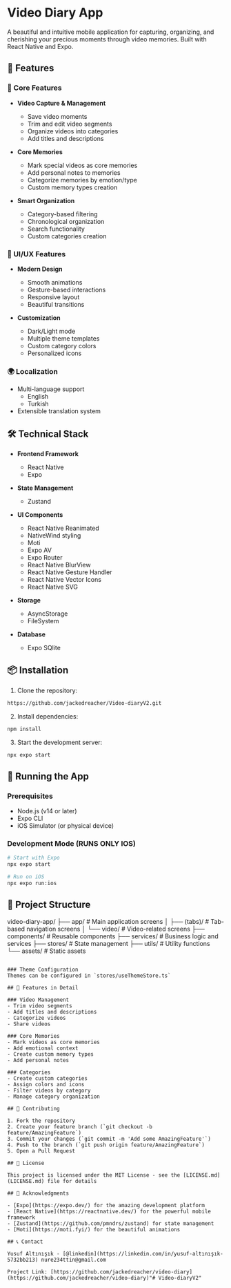 # Video Diary App

A beautiful and intuitive mobile application for capturing, organizing, and cherishing your precious moments through video memories. Built with React Native and Expo.

## 🌟 Features

### 📱 Core Features
- **Video Capture & Management**
  - Save video moments
  - Trim and edit video segments
  - Organize videos into categories
  - Add titles and descriptions

- **Core Memories**
  - Mark special videos as core memories
  - Add personal notes to memories
  - Categorize memories by emotion/type
  - Custom memory types creation

- **Smart Organization**
  - Category-based filtering
  - Chronological organization
  - Search functionality
  - Custom categories creation

### 🎨 UI/UX Features
- **Modern Design**
  - Smooth animations
  - Gesture-based interactions
  - Responsive layout
  - Beautiful transitions

- **Customization**
  - Dark/Light mode
  - Multiple theme templates
  - Custom category colors
  - Personalized icons

### 🌍 Localization
- Multi-language support
  - English
  - Turkish
- Extensible translation system

## 🛠 Technical Stack

- **Frontend Framework**
  - React Native
  - Expo
  
- **State Management**
  - Zustand
  
- **UI Components**
  - React Native Reanimated
  - NativeWind styling
  - Moti
  - Expo AV
  - Expo Router
  - React Native BlurView
  - React Native Gesture Handler
  - React Native Vector Icons
  - React Native SVG

- **Storage**
  - AsyncStorage
  - FileSystem

- **Database**
  - Expo SQlite

  
## 📦 Installation

1. Clone the repository:
```bash
https://github.com/jackedreacher/Video-diaryV2.git
```

2. Install dependencies:
```bash
npm install
```

3. Start the development server:
```bash
npx expo start
```

## 🚀 Running the App

### Prerequisites
- Node.js (v14 or later)
- Expo CLI
- iOS Simulator (or physical device)

### Development Mode (RUNS ONLY IOS)
```bash
# Start with Expo
npx expo start

# Run on iOS
npx expo run:ios
```

## 📁 Project Structure

video-diary-app/
├── app/ # Main application screens
│ ├── (tabs)/ # Tab-based navigation screens
│ └── video/ # Video-related screens
├── components/ # Reusable components
├── services/ # Business logic and services
├── stores/ # State management
├── utils/ # Utility functions
└── assets/ # Static assets
```

### Theme Configuration
Themes can be configured in `stores/useThemeStore.ts`

## 📱 Features in Detail

### Video Management
- Trim video segments
- Add titles and descriptions
- Categorize videos
- Share videos

### Core Memories
- Mark videos as core memories
- Add emotional context
- Create custom memory types
- Add personal notes

### Categories
- Create custom categories
- Assign colors and icons
- Filter videos by category
- Manage category organization

## 🤝 Contributing

1. Fork the repository
2. Create your feature branch (`git checkout -b feature/AmazingFeature`)
3. Commit your changes (`git commit -m 'Add some AmazingFeature'`)
4. Push to the branch (`git push origin feature/AmazingFeature`)
5. Open a Pull Request

## 📄 License

This project is licensed under the MIT License - see the [LICENSE.md](LICENSE.md) file for details

## 🙏 Acknowledgments

- [Expo](https://expo.dev/) for the amazing development platform
- [React Native](https://reactnative.dev/) for the powerful mobile framework
- [Zustand](https://github.com/pmndrs/zustand) for state management
- [Moti](https://moti.fyi/) for the beautiful animations

## 📞 Contact

Yusuf Altınışık - [@linkedin](https://linkedin.com/in/yusuf-altınışık-5732bb213) nure234ttin@gmail.com

Project Link: [https://github.com/jackedreacher/video-diary](https://github.com/jackedreacher/video-diary)"# Video-diaryV2" 
